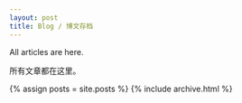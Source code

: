 ```yaml
---
layout: post
title: Blog / 博文存档
---
```


All articles are here.

所有文章都在这里。

{% assign posts = site.posts %}
{% include archive.html %}
